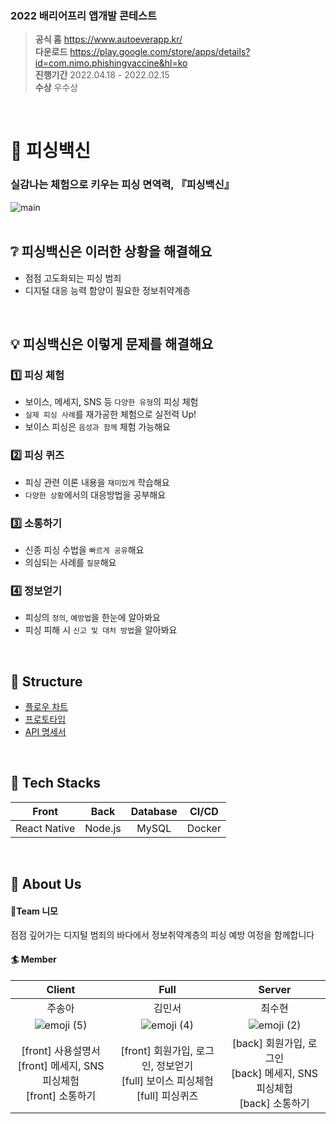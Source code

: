 ### 2022 배리어프리 앱개발 콘테스트 
> **공식 홈**  https://www.autoeverapp.kr/ </br> 
> **다운로드** https://play.google.com/store/apps/details?id=com.nimo.phishingvaccine&hl=ko </br> 
> **진행기간**  2022.04.18 - 2022.02.15 </br> 
> **수상** 우수상
</br>

# :syringe: 피싱백신
### 실감나는 체험으로 키우는 피싱 면역력, 『피싱백신』
![main](https://user-images.githubusercontent.com/86199517/212774173-34420137-a3a0-4992-8803-b165c90d3456.png)
</br></br>

## :grey_question: 피싱백신은 이러한 상황을 해결해요
- 점점 고도화되는 피싱 범죄 </br>
- 디지털 대응 능력 함양이 필요한 정보취약계층
</br>


## :bulb: 피싱백신은 이렇게 문제를 해결해요
###  :one: 피싱 체험
- 보이스, 메세지, SNS 등 `다양한 유형`의 피싱 체험
- `실제 피싱 사례`를 재가공한 체험으로 실전력 Up!
- 보이스 피싱은 `음성과 함께` 체험 가능해요

###  :two: 피싱 퀴즈
- 피싱 관련 이론 내용을 `재미있게` 학습해요
- `다양한 상황`에서의 대응방법을 공부해요

###  :three: 소통하기
- 신종 피싱 수법을 `빠르게 공유`해요
- 의심되는 사례를 `질문`해요

###  :four: 정보얻기
- 피싱의 `정의`, `예방법`을 한눈에 알아봐요
- 피싱 피해 시 `신고 및 대처 방법`을 알아봐요
</br>

## :seedling: Structure
- [플로우 차트](https://www.figma.com/file/8HC88l0mFfNFbXL3gxUj5w/Flow-Chart?node-id=0%3A1&t=5ocOP8aZWUH7Uhnq-1)
- [프로토타입](https://www.figma.com/file/pHh9YTiAmKsgDUhQlx2L15/Prototype?node-id=0%3A1&t=esepZxHdI5KLHMtT-1)
- [API 명세서](https://wistful-visitor-0f6.notion.site/API-c6fd80a1b1624107941f0a27c51a9da6)
</br>

## :hammer: Tech Stacks
|Front|Back|Database|CI/CD|
|:--:|:--:|:--:|:--:|
|React Native|Node.js|MySQL|Docker|
</br>

<!--## :file_folder: Project Structure-->


## :eyes: About Us
#### :ocean:Team 니모
점점 깊어가는 디지털 범죄의 바다에서 정보취약계층의 피싱 예방 여정을 함께합니다

#### :surfer: Member
|Client|Full|Server|
|:--:|:--:|:--:|
|주송아|김민서|최수현|
|![emoji (5)](https://user-images.githubusercontent.com/86199517/212791926-d8045d23-7e80-49fc-ad8b-16cd667d91b8.png)|![emoji (4)](https://user-images.githubusercontent.com/86199517/212791895-5b75ae1d-5447-4d8e-8b1e-c491414136da.png)|![emoji (2)](https://user-images.githubusercontent.com/86199517/212791919-1f803a5a-6673-479d-b806-ac7bb03a27b5.png)|
| [front] 사용설명서 <br> [front] 메세지, SNS 피싱체험 <br> [front] 소통하기 | [front] 회원가입, 로그인, 정보얻기 <br> [full] 보이스 피싱체험 <br> [full] 피싱퀴즈 | [back] 회원가입, 로그인 <br> [back] 메세지, SNS 피싱체험 <br> [back] 소통하기 
